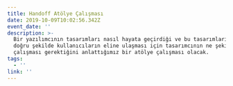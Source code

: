 ```yaml
---
title: Handoff Atölye Çalışması
date: 2019-10-09T10:02:56.342Z
event_date: ''
description: >-
  Bir yazılımcının tasarımları nasıl hayata geçirdiği ve bu tasarımların en
  doğru şekilde kullanıcıların eline ulaşması için tasarımcının ne şekilde
  çalışması gerektiğini anlattığımız bir atölye çalışması olacak.
tags:
  - ''
link: ''
---
```


